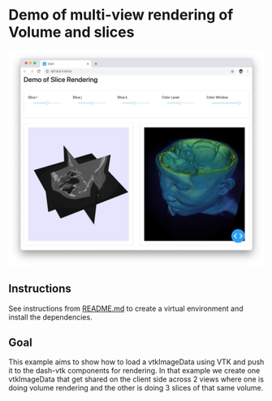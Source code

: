 # Demo of multi-view rendering of Volume and slices

![A demo of the slice-rendering app](./demo.jpg)

## Instructions

See instructions from [README.md](../../README.md) to create a virtual environment and install the dependencies.

## Goal

This example aims to show how to load a vtkImageData using VTK and push it to the dash-vtk components for rendering.
In that example we create one vtkImageData that get shared on the client side across 2 views where one is doing volume rendering and the other is doing 3 slices of that same volume.
